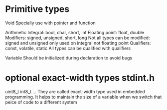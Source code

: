 # Primitive types
Void 
    Specially use with pointer and function

Arithmetic 
    Integral: bool, char, short, int 
    Floating point: float, double
    Modifiers: signed, unsigned, short, long
        Not all types can be modified: signed and unsigned only used on integral not floating point
    Qualifiers: const, volatile, static
        All types can be qualified with qualifiers

Variable
    Should be initialized during declaration to avoid bugs

# optional exact-width types stdint.h 
uint8_t
int8_t
...
They are called exact-width type used in embedded programming.
It helps to maintain the size of a variable when we switch that peice of code to a different system